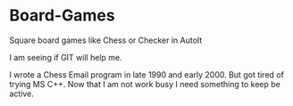 # Board-Games
Square board games like Chess or Checker in AutoIt

I am seeing if GIT will help me.

I wrote a Chess Email program in late 1990 and early 2000.  But got tired of trying MS C++.  Now that I am not work busy I need something to keep be active.
